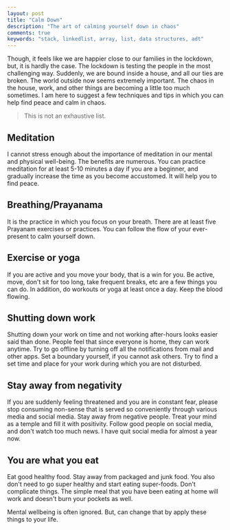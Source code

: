```yaml
---
layout: post
title: "Calm Down"
description: "The art of calming yourself down in chaos"
comments: true
keywords: "stack, linkedlist, array, list, data structures, adt"
---
```

Though, it feels like we are happier close to our families in the lockdown, but, it is hardly the case. The lockdown is testing the people in the most challenging way. Suddenly, we are bound inside a house, and all our ties are broken. The world outside now seems extremely important. The chaos in the house, work, and other things are becoming a little too much sometimes.
I am here to suggest a few techniques and tips in which you can help find peace and calm in chaos.

> This is not an exhaustive list.

## Meditation
I cannot stress enough about the importance of meditation in our mental and physical well-being. The benefits are numerous. You can practice meditation for at least 5-10 minutes a day if you are a beginner, and gradually increase the time as you become accustomed. It will help you to find peace.

## Breathing/Prayanama
It is the practice in which you focus on your breath. There are at least five Prayanam exercises or practices. You can follow the flow of your ever-present to calm yourself down.

## Exercise or yoga
If you are active and you move your body, that is a win for you. Be active, move, don't sit for too long, take frequent breaks, etc are a few things you can do. In addition, do workouts or yoga at least once a day. Keep the blood flowing.

## Shutting down work
Shutting down your work on time and not working after-hours looks easier said than done. People feel that since everyone is home, they can work anytime. Try to go offline by turning off all the notifications from mail and other apps. Set a boundary yourself, if you cannot ask others. Try to find a set time and place for your work during which you are not disturbed.

## Stay away from negativity
If you are suddenly feeling threatened and you are in constant fear, please stop consuming non-sense that is served so conveniently through various media and social media. Stay away from negative people. Treat your mind as a temple and fill it with positivity. Follow good people on social media, and don't watch too much news. I have quit social media for almost a year now.

## You are what you eat
Eat good healthy food. Stay away from packaged and junk food. You also don't need to go super healthy and start eating super-foods. Don't complicate things. The simple meal that you have been eating at home will work and doesn't burn your pockets as well.

Mental wellbeing is often ignored. But, can change that by apply these things to your life.

